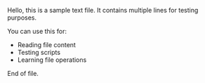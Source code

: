 Hello, this is a sample text file.
It contains multiple lines for testing purposes.

You can use this for:
- Reading file content
- Testing scripts
- Learning file operations

End of file.